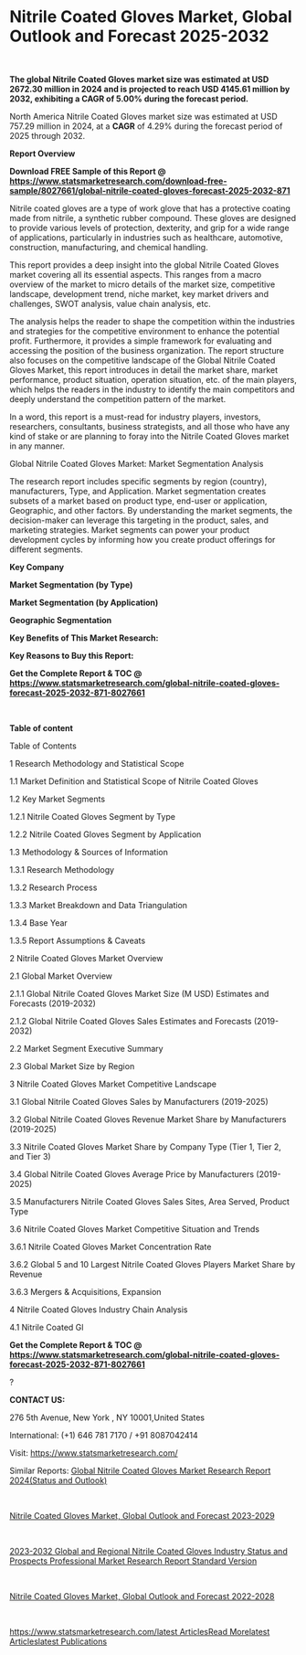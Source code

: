 <h1>Nitrile Coated Gloves Market, Global Outlook and Forecast 2025-2032</h1><br/><p><strong>The global Nitrile Coated Gloves market size was estimated at USD 2672.30 million in 2024 and is projected to reach USD 4145.61 million by 2032, exhibiting a <strong>CAGR</strong> of 5.00% during the forecast period.</strong></p>
 
 
 
 <p>North America Nitrile Coated Gloves market size was estimated at USD 757.29 million in 2024, at a <strong>CAGR</strong> of 4.29% during the forecast period of 2025 through 2032.</p>
 
 
 
 <p><strong>Report Overview</strong></p>
 
 
 
 <p><strong>Download FREE Sample of this Report @ <a href="https://www.statsmarketresearch.com/download-free-sample/8027661/global-nitrile-coated-gloves-forecast-2025-2032-871">https://www.statsmarketresearch.com/download-free-sample/8027661/global-nitrile-coated-gloves-forecast-2025-2032-871</a></strong></p>
 
 
 
 <p>Nitrile coated gloves are a type of work glove that has a protective coating made from nitrile, a synthetic rubber compound. These gloves are designed to provide various levels of protection, dexterity, and grip for a wide range of applications, particularly in industries such as healthcare, automotive, construction, manufacturing, and chemical handling.</p>
 
 
 
 <p>This report provides a deep insight into the global Nitrile Coated Gloves market covering all its essential aspects. This ranges from a macro overview of the market to micro details of the market size, competitive landscape, development trend, niche market, key market drivers and challenges, SWOT analysis, value chain analysis, etc.</p>
 
 
 
 <p>The analysis helps the reader to shape the competition within the industries and strategies for the competitive environment to enhance the potential profit. Furthermore, it provides a simple framework for evaluating and accessing the position of the business organization. The report structure also focuses on the competitive landscape of the Global Nitrile Coated Gloves Market, this report introduces in detail the market share, market performance, product situation, operation situation, etc. of the main players, which helps the readers in the industry to identify the main competitors and deeply understand the competition pattern of the market.</p>
 
 
 
 <p>In a word, this report is a must-read for industry players, investors, researchers, consultants, business strategists, and all those who have any kind of stake or are planning to foray into the Nitrile Coated Gloves market in any manner.</p>
 
 
 
 <p>Global Nitrile Coated Gloves Market: Market Segmentation Analysis</p>
 
 
 
 <p>The research report includes specific segments by region (country), manufacturers, Type, and Application. Market segmentation creates subsets of a market based on product type, end-user or application, Geographic, and other factors. By understanding the market segments, the decision-maker can leverage this targeting in the product, sales, and marketing strategies. Market segments can power your product development cycles by informing how you create product offerings for different segments.</p>
 
 
 
 <p><strong>Key Company</strong></p>
 
 
 
 <p><strong>Market Segmentation (by Type)</strong></p>
 
 
 
 <p><strong>Market Segmentation (<strong>by Application</strong>)</strong></p>
 
 
 
 <p><strong>Geographic Segmentation</strong></p>
 
 
 
 <p><strong>Key Benefits of This Market Research:</strong></p>
 
 
 
 <p><strong>Key <strong>Reasons to Buy</strong> this Report:</strong></p>
 
 
 
 <div><b>Get the Complete Report & TOC @ <a href="https://www.statsmarketresearch.com/global-nitrile-coated-gloves-forecast-2025-2032-871-8027661">https://www.statsmarketresearch.com/global-nitrile-coated-gloves-forecast-2025-2032-871-8027661</a></b></div>
 
 
 
 <p><br />
 
 <b>Table of content</b></p>
 
 
 
 <p>Table of Contents<br />
 
 1 Research Methodology and Statistical Scope<br />
 
 1.1 Market Definition and Statistical Scope of Nitrile Coated Gloves<br />
 
 1.2 Key Market Segments<br />
 
 1.2.1 Nitrile Coated Gloves Segment by Type<br />
 
 1.2.2 Nitrile Coated Gloves Segment by Application<br />
 
 1.3 Methodology & Sources of Information<br />
 
 1.3.1 Research Methodology<br />
 
 1.3.2 Research Process<br />
 
 1.3.3 Market Breakdown and Data Triangulation<br />
 
 1.3.4 Base Year<br />
 
 1.3.5 Report Assumptions & Caveats<br />
 
 2 Nitrile Coated Gloves Market Overview<br />
 
 2.1 Global Market Overview<br />
 
 2.1.1 Global Nitrile Coated Gloves Market Size (M USD) Estimates and Forecasts (2019-2032)<br />
 
 2.1.2 Global Nitrile Coated Gloves Sales Estimates and Forecasts (2019-2032)<br />
 
 2.2 Market Segment Executive Summary<br />
 
 2.3 Global Market Size by Region<br />
 
 3 Nitrile Coated Gloves Market Competitive Landscape<br />
 
 3.1 Global Nitrile Coated Gloves Sales by Manufacturers (2019-2025)<br />
 
 3.2 Global Nitrile Coated Gloves Revenue Market Share by Manufacturers (2019-2025)<br />
 
 3.3 Nitrile Coated Gloves Market Share by Company Type (Tier 1, Tier 2, and Tier 3)<br />
 
 3.4 Global Nitrile Coated Gloves Average Price by Manufacturers (2019-2025)<br />
 
 3.5 Manufacturers Nitrile Coated Gloves Sales Sites, Area Served, Product Type<br />
 
 3.6 Nitrile Coated Gloves Market Competitive Situation and Trends<br />
 
 3.6.1 Nitrile Coated Gloves Market Concentration Rate<br />
 
 3.6.2 Global 5 and 10 Largest Nitrile Coated Gloves Players Market Share by Revenue<br />
 
 3.6.3 Mergers & Acquisitions, Expansion<br />
 
 4 Nitrile Coated Gloves Industry Chain Analysis<br />
 
 4.1 Nitrile Coated Gl</p>
 
 
 
 <div><b>Get the Complete Report & TOC @ <a href="https://www.statsmarketresearch.com/global-nitrile-coated-gloves-forecast-2025-2032-871-8027661">https://www.statsmarketresearch.com/global-nitrile-coated-gloves-forecast-2025-2032-871-8027661</a></b></div>
 
 
 
 <p>? </p>
 
 
 
 <p><b>CONTACT US:</b><br />
 
 276 5th Avenue, New York , NY 10001,United States<br />
 
 International: (+1) 646 781 7170 / +91 8087042414<br />
 
 Visit: <a href="https://www.statsmarketresearch.com/">https://www.statsmarketresearch.com/</a><br />
 
 Similar Reports: <a href="https://www.statsmarketresearch.com/global-nitrile-coated-gloves-forecast-2025-2032-871-8027661">Global Nitrile Coated Gloves Market Research Report 2024(Status and Outlook)</a><br />
 
 <br />
 
 <a href="https://www.statsmarketresearch.com/global-nitrile-coated-gloves-forecast-2025-2032-871-8027661">Nitrile Coated Gloves Market, Global Outlook and Forecast 2023-2029</a><br />
 
 <br />
 
 <a href="https://www.statsmarketresearch.com/global-nitrile-coated-gloves-forecast-2025-2032-871-8027661">2023-2032 Global and Regional Nitrile Coated Gloves Industry Status and Prospects Professional Market Research Report Standard Version</a><br />
 
 <br />
 
 <a href="https://www.statsmarketresearch.com/global-nitrile-coated-gloves-forecast-2025-2032-871-8027661">Nitrile Coated Gloves Market, Global Outlook and Forecast 2022-2028</a><br />
 
 <br />
 
 <a href="https://gyeongbokgung.com">https://www.statsmarketresearch.com/</a><a href="https://hallyeomaritime.com">latest Articles</a><a href="https://jingwansa.com">Read More</a><a href="https://nguoiviet.jp/">latest Articles</a><a href="https://www.intelmarketresearch.com/">latest Publications</a></p>